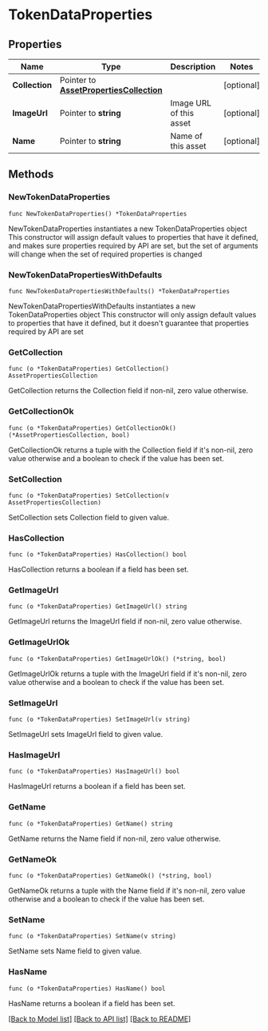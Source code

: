 # TokenDataProperties

## Properties

Name | Type | Description | Notes
------------ | ------------- | ------------- | -------------
**Collection** | Pointer to [**AssetPropertiesCollection**](AssetPropertiesCollection.md) |  | [optional] 
**ImageUrl** | Pointer to **string** | Image URL of this asset | [optional] 
**Name** | Pointer to **string** | Name of this asset | [optional] 

## Methods

### NewTokenDataProperties

`func NewTokenDataProperties() *TokenDataProperties`

NewTokenDataProperties instantiates a new TokenDataProperties object
This constructor will assign default values to properties that have it defined,
and makes sure properties required by API are set, but the set of arguments
will change when the set of required properties is changed

### NewTokenDataPropertiesWithDefaults

`func NewTokenDataPropertiesWithDefaults() *TokenDataProperties`

NewTokenDataPropertiesWithDefaults instantiates a new TokenDataProperties object
This constructor will only assign default values to properties that have it defined,
but it doesn't guarantee that properties required by API are set

### GetCollection

`func (o *TokenDataProperties) GetCollection() AssetPropertiesCollection`

GetCollection returns the Collection field if non-nil, zero value otherwise.

### GetCollectionOk

`func (o *TokenDataProperties) GetCollectionOk() (*AssetPropertiesCollection, bool)`

GetCollectionOk returns a tuple with the Collection field if it's non-nil, zero value otherwise
and a boolean to check if the value has been set.

### SetCollection

`func (o *TokenDataProperties) SetCollection(v AssetPropertiesCollection)`

SetCollection sets Collection field to given value.

### HasCollection

`func (o *TokenDataProperties) HasCollection() bool`

HasCollection returns a boolean if a field has been set.

### GetImageUrl

`func (o *TokenDataProperties) GetImageUrl() string`

GetImageUrl returns the ImageUrl field if non-nil, zero value otherwise.

### GetImageUrlOk

`func (o *TokenDataProperties) GetImageUrlOk() (*string, bool)`

GetImageUrlOk returns a tuple with the ImageUrl field if it's non-nil, zero value otherwise
and a boolean to check if the value has been set.

### SetImageUrl

`func (o *TokenDataProperties) SetImageUrl(v string)`

SetImageUrl sets ImageUrl field to given value.

### HasImageUrl

`func (o *TokenDataProperties) HasImageUrl() bool`

HasImageUrl returns a boolean if a field has been set.

### GetName

`func (o *TokenDataProperties) GetName() string`

GetName returns the Name field if non-nil, zero value otherwise.

### GetNameOk

`func (o *TokenDataProperties) GetNameOk() (*string, bool)`

GetNameOk returns a tuple with the Name field if it's non-nil, zero value otherwise
and a boolean to check if the value has been set.

### SetName

`func (o *TokenDataProperties) SetName(v string)`

SetName sets Name field to given value.

### HasName

`func (o *TokenDataProperties) HasName() bool`

HasName returns a boolean if a field has been set.


[[Back to Model list]](../README.md#documentation-for-models) [[Back to API list]](../README.md#documentation-for-api-endpoints) [[Back to README]](../README.md)



